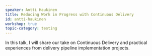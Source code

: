 ```yaml
---
speaker: Antti Haukinen
title: Reducing Work in Progress with Continuous Delivery
id: antti-haukinen
workshop: true
topic-category: testing
---
```


<!--<a href="http://www.slideshare.net/Kevlin/the-error-of-our-ways">[Slides]</a>-->

In this talk, I will share our take on Continuous Delivery and practical experiences from delivery pipeline implementation projects.